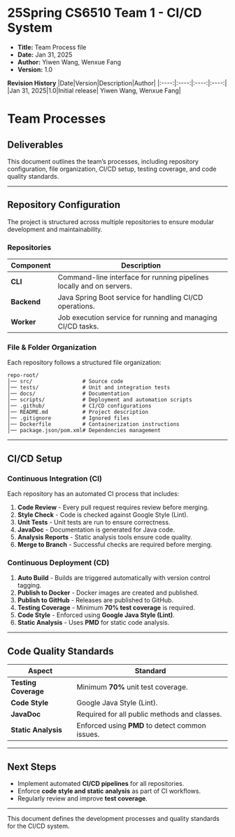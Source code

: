 # 25Spring CS6510 Team 1 - CI/CD System
- **Title:** Team Process file
- **Date:** Jan 31, 2025
- **Author:** Yiwen Wang, Wenxue Fang
- **Version:** 1.0

**Revision History**
|Date|Version|Description|Author|
|:----:|:----:|:----:|:----:|
|Jan 31, 2025|1.0|Initial release| Yiwen Wang, Wenxue Fang|

# Team Processes

## Deliverables

This document outlines the team’s processes, including repository configuration, file organization, CI/CD setup, testing coverage, and code quality standards.

---

## Repository Configuration

The project is structured across multiple repositories to ensure modular development and maintainability.

### **Repositories**

| **Component** | **Description**                                              |
| ------------- | ------------------------------------------------------------ |
| **CLI**       | Command-line interface for running pipelines locally and on servers. |
| **Backend**   | Java Spring Boot service for handling CI/CD operations.      |
| **Worker**    | Job execution service for running and managing CI/CD tasks.  |

### **File & Folder Organization**

Each repository follows a structured file organization:

```
repo-root/
│── src/                # Source code
│── tests/              # Unit and integration tests
│── docs/               # Documentation
│── scripts/            # Deployment and automation scripts
│── .github/            # CI/CD configurations
│── README.md           # Project description
│── .gitignore          # Ignored files
│── Dockerfile          # Containerization instructions
│── package.json/pom.xml# Dependencies management
```

---

## CI/CD Setup

### **Continuous Integration (CI)**

Each repository has an automated CI process that includes:

1. **Code Review** - Every pull request requires review before merging.
2. **Style Check** - Code is checked against Google Style (Lint).
3. **Unit Tests** - Unit tests are run to ensure correctness.
4. **JavaDoc** - Documentation is generated for Java code.
5. **Analysis Reports** - Static analysis tools ensure code quality.
6. **Merge to Branch** - Successful checks are required before merging.

### **Continuous Deployment (CD)**

1. **Auto Build** - Builds are triggered automatically with version control tagging.
2. **Publish to Docker** - Docker images are created and published.
3. **Publish to GitHub** - Releases are published to GitHub.
4. **Testing Coverage** - Minimum **70% test coverage** is required.
5. **Code Style** - Enforced using **Google Java Style (Lint)**.
6. **Static Analysis** - Uses **PMD** for static code analysis.

---

## **Code Quality Standards**

| **Aspect**           | **Standard**                                    |
| -------------------- | ----------------------------------------------- |
| **Testing Coverage** | Minimum **70%** unit test coverage.             |
| **Code Style**       | Google Java Style (Lint).                       |
| **JavaDoc**          | Required for all public methods and classes.    |
| **Static Analysis**  | Enforced using **PMD** to detect common issues. |

---

## **Next Steps**

- Implement automated **CI/CD pipelines** for all repositories.
- Enforce **code style and static analysis** as part of CI workflows.
- Regularly review and improve **test coverage**.

---

This document defines the development processes and quality standards for the CI/CD system.